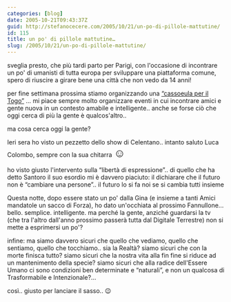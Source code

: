 ```yaml
---
categories: [blog]
date: 2005-10-21T09:43:37Z
guid: http://stefanocecere.com/2005/10/21/un-po-di-pillole-mattutine/
id: 115
title: un po' di pillole mattutine…
slug: /2005/10/21/un-po-di-pillole-mattutine/
---
```


sveglia presto, che pi&#xf9; tardi parto per Parigi, con l'occasione di incontrare un po' di umanisti di tutta europa per sviluppare una piattaforma comune, spero di riuscire a girare bene una città che non vedo da 14 anni!

per fine settimana prossima stiamo organizzando una [&#x201c;cassoeula per il Togo&#x201d;](http://www.ilfannullone.it/new/una-cassola-per-il-togo-il-29-ottobre-2005/64/) … mi piace sempre molto organizzare eventi in cui incontrare amici e gente nuova in un contesto amabile e intelligente.. anche se forse ciò che oggi cerca di pi&#xf9; la gente è qualcos'altro..
  
ma cosa cerca oggi la gente?

Ieri sera ho visto un pezzetto dello show di Celentano.. intanto saluto Luca Colombo, sempre con la sua chitarra <span style="font-size: 20pt">&#x263a;</span>
  
ho visto giusto l'intervento sulla &#x201c;libertà di espressione&#x201d;.. di quello che ha detto Santoro il suo esordio mi è davvero piaciuto: il dichiarare che il futuro non è &#x201c;cambiare una persone&#x201d;.. il futuro lo si fa noi se si cambia tutti insieme

Questa notte, dopo essere stato un po' dalla Gina (e insieme a tanti Amici mandatole un sacco di Forza), ho dato un'occhiata al prossimo Fannullone… bello. semplice. intelligente. ma perch&#xe9; la gente, anzich&#xe9; guardarsi la tv (che tra l'altro dall'anno prossimo passerà tutta dal Digitale Terrestre) non si mette a esprimersi un po'?

infine: ma siamo davvero sicuri che quello che vediamo, quello che sentiamo, quello che tocchiamo.. sia la Realtà? siamo sicuri che con la morte finisca tutto? siamo sicuri che la nostra vita alla fin fine si riduce ad un mantenimento della specie? siamo sicuri che alla radice dell'Essere Umano ci sono condizioni ben determinate e &#x201c;naturali&#x201d;, e non un qualcosa di Trasformabile e Intenzionale?…
  
cos&#xec;.. giusto per lanciare il sasso.. 😉